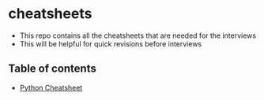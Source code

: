 # cheatsheets

- This repo contains all the cheatsheets that are needed for the interviews
- This will be helpful for quick revisions before interviews


## Table of contents
- [Python Cheatsheet](./python-cheatsheet.pdf)
